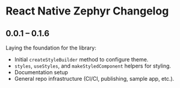 # React Native Zephyr Changelog

## 0.0.1 – 0.1.6

Laying the foundation for the library:

- Initial `createStyleBuilder` method to configure theme.
- `styles`, `useStyles`, and `makeStyledComponent` helpers for styling.
- Documentation setup
- General repo infrastructure (CI/CI, publishing, sample app, etc.).
